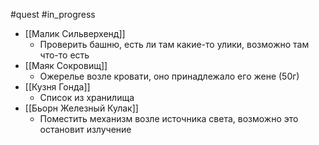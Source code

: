 #quest #in_progress

- [[Малик Сильверхенд]]
	- Проверить башню, есть ли там какие-то улики, возможно там что-то есть
- [[Маяк Сокровищ]]
	- Ожерелье возле кровати, оно принадлежало его жене (50г)
- [[Кузня Гонда]]
	- Список из хранилища
- [[Бьорн Железный Кулак]]
	- Поместить механизм возле источника света, возможно это остановит излучение
